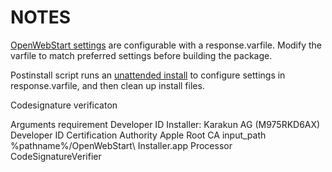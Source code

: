 # NOTES

[OpenWebStart settings](https://openwebstart.com/configuration/) are configurable with a response.varfile. Modify the varfile to match preferred settings before building the package.

Postinstall script runs an [unattended install](https://openwebstart.com/installation/) to configure settings in response.varfile, and then clean up install files.

Codesignature verificaton

<dict>
    <key>Arguments</key>
    <dict>
        <key>requirement</key>
        <array>
            <string>Developer ID Installer: Karakun AG (M975RKD6AX)</string>
            <string>Developer ID Certification Authority</string>
            <string>Apple Root CA</string>
        </array>
        <key>input_path</key>
        <string>%pathname%/OpenWebStart\ Installer.app</string>
    </dict>
    <key>Processor</key>
    <string>CodeSignatureVerifier</string>
</dict>
